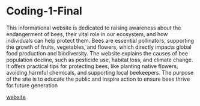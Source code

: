 # Coding-1-Final
This informational website is dedicated to raising awareness about the endangerment of bees, their vital role in our ecosystem, and how individuals can help protect them. Bees are essential pollinators, supporting the growth of fruits, vegetables, and flowers, which directly impacts global food production and biodiversity. The website explains the causes of bee population decline, such as pesticide use, habitat loss, and climate change. It offers practical tips for protecting bees, like planting native flowers, avoiding harmful chemicals, and supporting local beekeepers. The purpose of the site is to educate the public and inspire action to ensure bees thrive for future generation


<a href="index.html">website </a>

